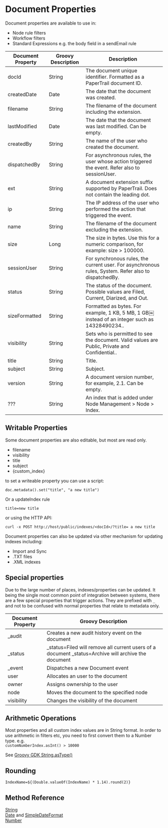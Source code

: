 # Document Properties

Document properties are available to use in:

*   Node rule filters
*   Workflow filters
*   Standard Expressions e.g. the body field in a sendEmail rule

| Document Property        | Groovy Description           | Description  
| ------------- |-------------| -----
| docId   | String | The document unique identifier. Formatted as a PaperTrail document ID.
| createdDate   | Date | The date that the document was created.
| filename   | String | The filename of the document including the extension.
| lastModified   | Date | The date that the document was last modified. Can be empty.
| createdBy   | String | The name of the user who created the document.
| dispatchedBy   | String | For asynchronous rules, the user whose action triggered the event. Refer also to sessionUser.
| ext   | String | 	A document extension suffix supported by PaperTrail. Does not contain the leading dot.
| ip   | String | The IP address of the user who performed the action that triggered the event.
| name   | String | The filename of the document excluding the extension.
| size   | Long | The size in bytes. Use this for a numeric comparison, for example: size > 100000.
| sessionUser   | String | For synchronous rules, the current user. For asynchronous rules, System. Refer also to dispatchedBy.
| status   | String | The status of the document. Possible values are Filed, Current, Diarized, and Out.
| sizeFormatted   | String | Formatted as bytes. For example, 1 KB, 5 MB, 1 GB￼instead of an integer such as 14328490234..
| visibility   | String | Sets who is permitted to see the document. Valid values are Public, Private and Confidential..
| title   | String | Title.
| subject   | String | Subject.
| version   | String | A document version number, for example, 2.1. Can be empty.
| ???   | String | An index that is added under Node Management > Node > Index.


## Writable Properties

Some document properties are also editable, but most are read only.

*   filename
*   visibility
*   title
*   subject
*   {custom_index}

to set a writeable property you can use a script:  

`doc.metadata().set("title", "a new title")`

Or a updateIndex rule  

`title=new title`  

or using the HTTP API:  

`curl -x POST http://host/public/indexes/<docId>/?title= a new title`  

Document properties can also be updated via other mechanism for updating indexes including:

*   Import and Sync
*   .TXT files
*   .XML indexes

## Special properties

Due to the large number of places, indexes/properties can be updated. It being the single most common point of integration between systems, there are a few special properties that trigger actions. They are prefixed with `_` and not to be confused with normal properties that relate to metadata only.  

| Document Property        | Groovy Description  
| ------------- |-------------
| _audit	   | Creates a new audit history event on the document  
| _status	   | _status=Filed will remove all current users of a document _status=Archive will archive the document  
| _event	   | Dispatches a new Document event  
| user	   | Allocates an user to the document  
| owner	   | Assigns ownership to the user  
| node	   | Moves the document to the specified node  
| visibility	   | Changes the visibility of the document  



## Arithmetic Operations

Most properties and all custom index values are in String format. In order to use arithmetic in filters etc, you need to first convert them to a Number type. e.g.  
`customNumberIndex.asInt() > 10000`  

See [Groovy GDK String.asType()](http://docs.groovy-lang.org/latest/html/groovy-jdk/java/lang/String.html#asType(java.lang.Class))

## Rounding

`IndexName=${(Double.valueOf(IndexName) * 1.14).round(2)} `

## Method Reference 

[String](http://docs.groovy-lang.org/docs/latest/html/groovy-jdk/java/lang/String.html)  
[Date](http://docs.groovy-lang.org/docs/latest/html/groovy-jdk/java/util/Date.html) and [SimpleDateFormat](http://download.oracle.com/javase/7/docs/api/java/text/SimpleDateFormat.html.)  
[Number](http://docs.groovy-lang.org/docs/latest/html/groovy-jdk/java/lang/Number.html)  

